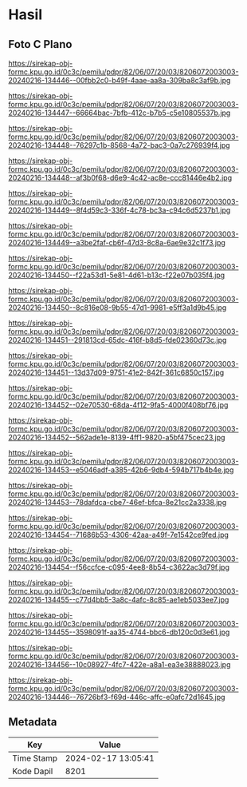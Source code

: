 # Hasil

## Foto C Plano

https://sirekap-obj-formc.kpu.go.id/0c3c/pemilu/pdpr/82/06/07/20/03/8206072003003-20240216-134446--00fbb2c0-b49f-4aae-aa8a-309ba8c3af9b.jpg

https://sirekap-obj-formc.kpu.go.id/0c3c/pemilu/pdpr/82/06/07/20/03/8206072003003-20240216-134447--66664bac-7bfb-412c-b7b5-c5e10805537b.jpg

https://sirekap-obj-formc.kpu.go.id/0c3c/pemilu/pdpr/82/06/07/20/03/8206072003003-20240216-134448--76297c1b-8568-4a72-bac3-0a7c276939f4.jpg

https://sirekap-obj-formc.kpu.go.id/0c3c/pemilu/pdpr/82/06/07/20/03/8206072003003-20240216-134448--af3b0f68-d6e9-4c42-ac8e-ccc81446e4b2.jpg

https://sirekap-obj-formc.kpu.go.id/0c3c/pemilu/pdpr/82/06/07/20/03/8206072003003-20240216-134449--8f4d59c3-336f-4c78-bc3a-c94c6d5237b1.jpg

https://sirekap-obj-formc.kpu.go.id/0c3c/pemilu/pdpr/82/06/07/20/03/8206072003003-20240216-134449--a3be2faf-cb6f-47d3-8c8a-6ae9e32c1f73.jpg

https://sirekap-obj-formc.kpu.go.id/0c3c/pemilu/pdpr/82/06/07/20/03/8206072003003-20240216-134450--f22a53d1-5e81-4d61-b13c-f22e07b035f4.jpg

https://sirekap-obj-formc.kpu.go.id/0c3c/pemilu/pdpr/82/06/07/20/03/8206072003003-20240216-134450--8c816e08-9b55-47d1-9981-e5ff3a1d9b45.jpg

https://sirekap-obj-formc.kpu.go.id/0c3c/pemilu/pdpr/82/06/07/20/03/8206072003003-20240216-134451--291813cd-65dc-416f-b8d5-fde02360d73c.jpg

https://sirekap-obj-formc.kpu.go.id/0c3c/pemilu/pdpr/82/06/07/20/03/8206072003003-20240216-134451--13d37d09-9751-41e2-842f-361c6850c157.jpg

https://sirekap-obj-formc.kpu.go.id/0c3c/pemilu/pdpr/82/06/07/20/03/8206072003003-20240216-134452--02e70530-68da-4f12-9fa5-4000f408bf76.jpg

https://sirekap-obj-formc.kpu.go.id/0c3c/pemilu/pdpr/82/06/07/20/03/8206072003003-20240216-134452--562ade1e-8139-4ff1-9820-a5bf475cec23.jpg

https://sirekap-obj-formc.kpu.go.id/0c3c/pemilu/pdpr/82/06/07/20/03/8206072003003-20240216-134453--e5046adf-a385-42b6-9db4-594b717b4b4e.jpg

https://sirekap-obj-formc.kpu.go.id/0c3c/pemilu/pdpr/82/06/07/20/03/8206072003003-20240216-134453--78dafdca-cbe7-46ef-bfca-8e21cc2a3338.jpg

https://sirekap-obj-formc.kpu.go.id/0c3c/pemilu/pdpr/82/06/07/20/03/8206072003003-20240216-134454--71686b53-4306-42aa-a49f-7e1542ce9fed.jpg

https://sirekap-obj-formc.kpu.go.id/0c3c/pemilu/pdpr/82/06/07/20/03/8206072003003-20240216-134454--f56ccfce-c095-4ee8-8b54-c3622ac3d79f.jpg

https://sirekap-obj-formc.kpu.go.id/0c3c/pemilu/pdpr/82/06/07/20/03/8206072003003-20240216-134455--c77d4bb5-3a8c-4afc-8c85-ae1eb5033ee7.jpg

https://sirekap-obj-formc.kpu.go.id/0c3c/pemilu/pdpr/82/06/07/20/03/8206072003003-20240216-134455--3598091f-aa35-4744-bbc6-db120c0d3e61.jpg

https://sirekap-obj-formc.kpu.go.id/0c3c/pemilu/pdpr/82/06/07/20/03/8206072003003-20240216-134456--10c08927-4fc7-422e-a8a1-ea3e38888023.jpg

https://sirekap-obj-formc.kpu.go.id/0c3c/pemilu/pdpr/82/06/07/20/03/8206072003003-20240216-134446--76726bf3-f69d-446c-affc-e0afc72d1645.jpg


## Metadata

| Key        | Value               |
| ---------- | ------------------- |
| Time Stamp | 2024-02-17 13:05:41 |
| Kode Dapil | 8201                |




